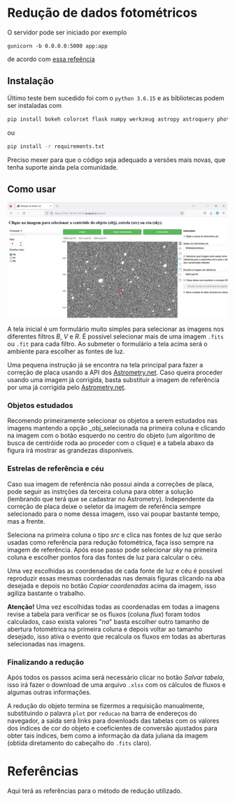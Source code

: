 # Redução de dados fotométricos

O servidor pode ser iniciado por exemplo

```shell
gunicorn -b 0.0.0.0:5000 app:app
```

de acordo com [essa refeência](https://dev.to/chand1012/how-to-host-a-flask-server-with-gunicorn-and-https-942)

## Instalação

Último teste bem sucedido foi com o `python 3.6.15` e as bibliotecas podem ser instaladas com
```bash
pip install bokeh colorcet flask numpy werkzeug astropy astroquery photutils statsmodels pandas gunicorn
```
ou
```bash
pip install -r requirements.txt
```

Preciso mexer para que o código seja adequado a versões mais novas, que tenha suporte ainda pela comunidade.

## Como usar

![Tela principal do aplicativo, três colunas: a primeira tem controle de contraste da imagem, regulador do tamanhos do raio para abertura fotométrica e seletor de tipo de objeto; a segunda coluna tem a imagem e três botões acima dela para limpar as seleções de fontes na imagem, copiar as coordenadas da imagem de referência e salvar tabela; a terceira coluna possui intruções para fazer solução de placa com o nova.astrometry.net e um seletor para escolher a imagem de referência.](screenshot.jpeg "Tela principal do aplicativo.")

A tela inicial é um formulário muito simples para selecionar as imagens nos diferentes filtros _B_, _V_ e _R_. É possível selecionar mais de uma imagem `.fits` ou `.fit` para cada filtro. Ao submeter o formulário a tela acima será o ambiente para escolher as fontes de luz.

Uma pequena instrução já se encontra na tela principal para fazer a correção de placa usando a API dos [Astrometry.net](nova.astrometry.net). Caso queira proceder usando uma imagem já corrigida, basta substituir a imagem de referência por uma já corrigida pelo [Astrometry.net](nova.astrometry.net).

### Objetos estudados

Recomendo primeiramente selecionar os objetos a serem estudados nas imagens mantendo a opção _obj_selecionada na primeira coluna e clicando na imagem com o botão esquerdo no centro do objeto (um algoritmo de busca de centróide roda ao proceder com o clique) e a tabela abaxo da figura irá mostrar as grandezas disponíveis.

### Estrelas de referência e céu

Caso sua imagem de referência não possui ainda a correções de placa, pode seguir as instrções da terceira coluna para obter a solução (lembrando que terá que se cadastrar no Astrometry). Independente da correção de placa deixe o seletor da imagem de referência sempre selecionado para o nome dessa imagem, isso vai poupar bastante tempo, mas a frente.

Seleciona na primeira coluna o tipo _src_ e clica nas fontes de luz que serão usadas como referência para redução fotométrica, faça isso sempre na imagem de referência. Após esse passo pode selecionar _sky_ na primeira coluna e escolher pontos fora das fontes de luz para calcular o céu.

Uma vez escolhidas as coordenadas de cada fonte de luz e céu é possível reproduzir essas mesmas coordenadas nas demais figuras clicando na aba desejada e depois no botão _Copiar coordenadas_ acima da imagem, isso agiliza bastante o trabalho.

**Atenção!** Uma vez escolhidas todas as coordenadas em todas a imagens revise a tabela para verificar se os fluxos (coluna _flux_) foram todos calculados, caso exista valores "_na_" basta escolher outro tamanho de abertura fotométrica na primeira coluna e depois voltar ao tamanho desejado, isso ativa o evento que recalcula os fluxos em todas as aberturas selecionadas nas imagens.

### Finalizando a redução

Após todos os passos acima será necessário clicar no botão _Salvar tabela_, isso irá fazer o download de uma arquivo `.xlsx` com os cálculos de fluxos e algumas outras informações.

A redução do objeto termina se fizermos a requisição manualmente, substituindo o palavra `plot` por `reducao` na barra de endereços do navegador, a saida será links para downloads das tabelas com os valores dos índices de cor do objeto e coeficientes de conversão ajustados para obter tais índices, bem como a informação da data juliana da imagem (obtida diretamento do cabeçalho do `.fits` claro).

# Referências

Aqui terá as referências para o método de redução utilizado.
